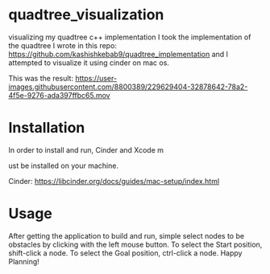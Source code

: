 # quadtree_visualization
visualizing my quadtree c++ implementation
I took the implementation of the quadtree I wrote in this repo: https://github.com/kashishkebab9/quadtree_implementation
and I attempted to visualize it using cinder on mac os.

This was the result:
https://user-images.githubusercontent.com/8800389/229629404-32878642-78a2-4f5e-9276-ada397ffbc65.mov


# Installation
In order to install and run, Cinder and Xcode m


ust be installed on your machine.

Cinder: https://libcinder.org/docs/guides/mac-setup/index.html

# Usage

After getting the application to build and run, simple select nodes to be obstacles by clicking with the left mouse button. To select the Start position, shift-click a node. To select the Goal position, ctrl-click a node. 
Happy Planning!
